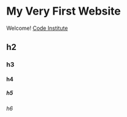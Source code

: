 # My Very First Website

Welcome! [Code Institute](https://codeinstitute.net)

## h2
### h3
#### h4
##### h5
###### h6